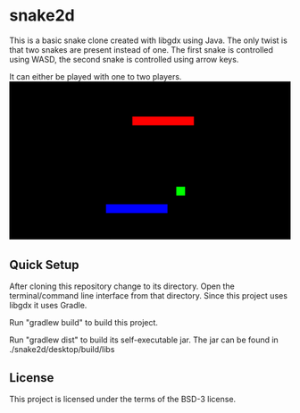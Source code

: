 # snake2d

This is a basic snake clone created with libgdx using Java. The only twist is that two snakes are present instead of one. 
The first snake is controlled using WASD, the second snake is controlled using arrow keys.

It can either be played with one to two players.
![Screenshot](./screenshot.png)

## Quick Setup

After cloning this repository change to its directory. Open the terminal/command line interface from that directory. 
Since this project uses libgdx it uses Gradle. 

Run "gradlew build" to build this project.

Run "gradlew dist" to build its self-executable jar. The jar can be found in ./snake2d/desktop/build/libs

## License 

This project is licensed under the terms of the BSD-3 license.
